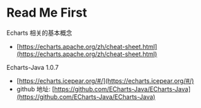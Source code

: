 # Read Me First

Echarts 相关的基本概念

- [https://echarts.apache.org/zh/cheat-sheet.html](https://echarts.apache.org/zh/cheat-sheet.html)


Echarts-Java 1.0.7

- [https://echarts.icepear.org/#/](https://echarts.icepear.org/#/)
- github 地址: [https://github.com/ECharts-Java/ECharts-Java](https://github.com/ECharts-Java/ECharts-Java)